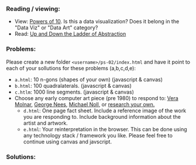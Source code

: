 ### Reading / viewing:
* View: [Powers of 10](https://www.youtube.com/watch?v=0fKBhvDjuy0). Is this a data visualization?  Does it belong in the "Data Viz" or "Data Art" category?
* Read: [Up and Down the Ladder of Abstraction](http://worrydream.com/#!2/LadderOfAbstraction)

### Problems:
Please create a new folder `<username>/ps-02/index.html` and have it point to each of your sollutions for these problems (a,b,c,d,e):

* `a.html`: 10 n-gons  (shapes of your own) (javascript & canvas)
* `b.html`: 100 quadralaterals.     (javascript & canvas)
* `c.htlm`: 1000 line segments.     (javascript & canvas)
* Choose any early computer art piece (pre 1980) to respond to: [Vera Molnar](http://www.veramolnar.com/diapo.php), [George Nees](https://en.wikipedia.org/wiki/Georg_Nees), [Michael Noll](http://dam.org/artists/phase-one/a-michael-noll/artworks), or [research your own.](http://dam.org)
    * `d.html`: One page fact sheet. Include a reference image of the work you are responding to. Include background information about the artist and artwork.
    * `e.html`: Your reinterpretation in the browser. This can be done using any technology stack / framework you like. Please feel free to continue using canvas and javscript.

### Solutions:

<script>
$(document).ready(function () {
   solutions("ps-02");
});
</script>
